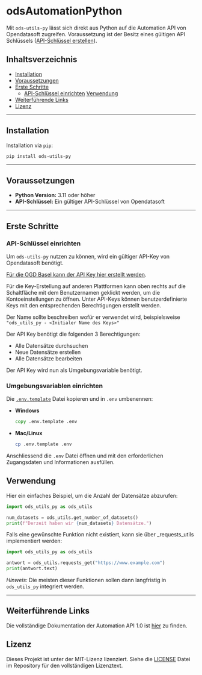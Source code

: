 # odsAutomationPython
Mit `ods-utils-py` lässt sich direkt aus Python auf die Automation API von Opendatasoft zugreifen. Voraussetzung ist der Besitz eines gültigen API Schlüssels ([API-Schlüssel erstellen](#api-schlüssel-einrichten)).


## Inhaltsverzeichnis

   - [Installation](#installation)
   - [Voraussetzungen](#voraussetzungen)
   - [Erste Schritte](#erste-schritte)
     - [API-Schlüssel einrichten](#api-schlüssel-einrichten)
     [Verwendung](#verwendung)
   - [Weiterführende Links](#weiterführende-links)
   - [Lizenz](#lizenz)

---

## Installation

Installation via `pip`:

```bash
pip install ods-utils-py
```

---

## Voraussetzungen

- **Python Version:** 3.11 oder höher
- **API-Schlüssel:** Ein gültiger API-Schlüssel von Opendatasoft

---

## Erste Schritte

### API-Schlüssel einrichten

Um `ods-utils-py` nutzen zu können, wird ein gültiger API-Key von Opendatasoft benötigt. 

[Für die OGD Basel kann der API Key hier erstellt werden](https://data.bs.ch/account/api-keys/).

Für die Key-Erstellung auf anderen Plattformen kann oben rechts auf die Schaltfläche mit dem Benutzernamen geklickt werden, um die Kontoeinstellungen zu öffnen. Unter API-Keys können benutzerdefinierte Keys mit den entsprechenden Berechtigungen erstellt werden. 

Der Name sollte beschreiben wofür er verwendet wird, beispielsweise `"ods_utils_py - <Initialer Name des Keys>"`

Der API Key benötigt die folgenden 3 Berechtigungen:
- Alle Datensätze durchsuchen
- Neue Datensätze erstellen
- Alle Datensätze bearbeiten

Der API Key wird nun als Umgebungsvariable benötigt.

### Umgebungsvariablen einrichten
   Die [`.env.template`](.env.template) Datei kopieren und in `.env` umbenennen:
   - **Windows**
     ```cmd
     copy .env.template .env
     ```
   - **Mac/Linux**
     ```bash
     cp .env.template .env
     ```
   Anschliessend die `.env` Datei öffnen und mit den erforderlichen Zugangsdaten und Informationen ausfüllen.

## Verwendung

Hier ein einfaches Beispiel, um die Anzahl der Datensätze abzurufen:

```python
import ods_utils_py as ods_utils

num_datasets = ods_utils.get_number_of_datasets()
print(f"Derzeit haben wir {num_datasets} Datensätze.")
```

Falls eine gewünschte Funktion nicht existiert, kann sie über _requests_utils implementiert werden:

```python
import ods_utils_py as ods_utils

antwort = ods_utils.requests_get("https://www.example.com")
print(antwort.text)
```

*Hinweis:* Die meisten dieser Funktionen sollen dann langfristig in `ods_utils_py` integriert werden.

---

## Weiterführende Links
Die vollständige Dokumentation der Automation API 1.0 ist [hier](https://help.opendatasoft.com/apis/ods-automation-v1/) zu finden.

## Lizenz

Dieses Projekt ist unter der MIT-Lizenz lizenziert. Siehe die [LICENSE](LICENSE) Datei im Repository für den vollständigen Lizenztext.
